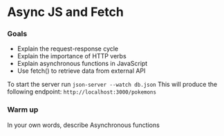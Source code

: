 # Async JS and Fetch

### Goals

- Explain the request-response cycle
- Explain the importance of HTTP verbs
- Explain asynchronous functions in JavaScript
- Use fetch() to retrieve data from external API

To start the server run `json-server --watch db.json`
This will produce the following endpoint: `http://localhost:3000/pokemons`


### Warm up

In your own words, describe Asynchronous functions